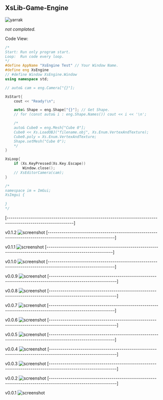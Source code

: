 ## XsLib-Game-Engine
![yarrak](https://github.com/TYSON-Alii/XsLib-Game-Engine/blob/91f50129d6dec3a97902298f82d7622157aa51f9/data/xslogo.png)

_not complated._

Code View:
```cpp
/*
Start: Run only program start.
Loop:  Run code every loop.
*/
#define AppName "XsEngine Test" // Your Window Name.
#define eng XsEngine
// #define Window XsEngine.Window
using namespace std;

// auto& cam = eng.Camera["{}"];

XsStart{
	cout << "Ready!\n";

	auto& Shape = eng.Shape["{}"]; // Get Shape.
	// for (const auto& i : eng.Shape.Names()) cout << i << '\n';

	/*
	auto& Cube0 = eng.Mesh["Cube 0"];
	Cube0 << Xs.LoadOBJ("filename.obj", Xs.Enum.VertexAndTexture);
	Cube0.poly = Xs.Enum.VertexAndTexture;
	Shape.setMesh("Cube 0");
	*/
}

XsLoop{
	if (Xs.KeyPressed(Xs.Key.Escape))
		Window.close();
	// XsEditorCamera(cam);
}

/*
namespace im = ImGui;
XsImgui {
	
}
*/
```
[----------------------------------------------------------------------------------------------------------------]

v0.1.2
![screenshot](https://youtu.be/JMr-2NK0lyM)
[----------------------------------------------------------------------------------------------------------------]

v0.1.1
![screenshot](https://github.com/TYSON-Alii/XsLib-Game-Engine/blob/aaf65770c3840cd929f253527b84a34186b43f8b/screenshots-archive/v0.1.1.png)
[----------------------------------------------------------------------------------------------------------------]

v0.1.0
![screenshot](https://github.com/TYSON-Alii/XsLib-Game-Engine/blob/9c517c080ebf2a8f6344bdd2450c7843afd40bf8/screenshots-archive/v0.1.0.png)
[----------------------------------------------------------------------------------------------------------------]

v0.0.9
![screenshot](https://github.com/TYSON-Alii/XsLib-Game-Engine/blob/8bfe28c13375cdd283406e3b851204e7834a2efa/screenshots-archive/v0.0.9.png)
[----------------------------------------------------------------------------------------------------------------]

v0.0.8
![screenshot](https://github.com/TYSON-Alii/XsLib-Game-Engine/blob/00a2edac2840f264941c71cbbad7250668dbec4e/screenshots-archive/v0.0.8.png)
[----------------------------------------------------------------------------------------------------------------]

v0.0.7
![screenshot](https://github.com/TYSON-Alii/XsLib-Game-Engine/blob/fa283e821f04d34ba70aec19c387889661dd223c/screenshots-archive/v0.0.7.png)
[----------------------------------------------------------------------------------------------------------------]

v0.0.6
![screenshot](https://github.com/TYSON-Alii/XsLib-Game-Engine/blob/e450b0798416bbf9db6e6a2831d426e76137ea3a/screenshots-archive/v0.0.6.png)
[----------------------------------------------------------------------------------------------------------------]

v0.0.5
![screenshot](https://github.com/TYSON-Alii/XsLib-Game-Engine/blob/8fabe52003a87748d8977a494d7eb5431cc10fbc/screenshots-archive/v0.0.5.png)
[----------------------------------------------------------------------------------------------------------------]

v0.0.4
![screenshot](https://github.com/TYSON-Alii/XsLib-Game-Engine/blob/86b530567c4dc086072321dd019c0908520bc7bd/screenshots-archive/v0.0.4.png)
[----------------------------------------------------------------------------------------------------------------]

v0.0.3
![screenshot](https://github.com/TYSON-Alii/XsLib-Game-Engine/blob/cd1e7b59623e43010ecb98dccd994af44c168b91/screenshots-archive/v0.0.3.png)
[----------------------------------------------------------------------------------------------------------------]

v0.0.2
![screenshot](https://github.com/TYSON-Alii/XsLib-Game-Engine/blob/4c2c1aa4fcb62f017c950a464ce26a94a935eee3/screenshots-archive/v0.0.2.png)
[----------------------------------------------------------------------------------------------------------------]

v0.0.1
![screenshot](https://github.com/TYSON-Alii/XsLib-Game-Engine/blob/1ab76d6098acb421a3f8f535ca663f26090babcc/screenshots-archive/v0.0.1.png)
